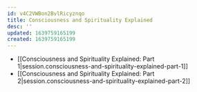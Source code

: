 ```yaml
---
id: v4C2VWBon2BvlRicyznqo
title: Consciousness and Spirituality Explained
desc: ''
updated: 1639759165199
created: 1639759165199
---
```


- [[Consciousness and Spirituality Explained:  Part 1|session.consciousness-and-spirituality-explained-part-1]]
- [[Consciousness and Spirituality Explained:  Part 2|session.consciousness-and-spirituality-explained-part-2]]
